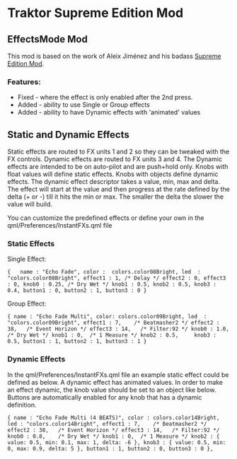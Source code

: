 # Traktor Supreme Edition Mod
## EffectsMode Mod 

This mod is based on the work of Aleix Jiménez and his badass [Supreme Edition Mod](https://www.patreon.com/supremeedition). 

### Features:

* Fixed - where the effect is only enabled after the 2nd press.
* Added - ability to use Single or Group effects
* Added - ability to have Dynamic effects with 'animated' values

## Static and Dynamic Effects

Static effects are routed to FX units 1 and 2 so they can be tweaked with the FX controls. Dynamic effects are routed to FX units 3 and 4. The Dynamic effects are intended to be on auto-pilot and are push+hold only. Knobs with float values will define static effects. Knobs with objects define dynamic effects. The dynamic effect
descriptor takes a value, min, max and delta. The effect will start at the value and then progress at the rate defined by the delta (+ or -) till it hits the min or max. The smaller the delta the slower the value will build.

You can customize the predefined effects or define your own in the qml/Preferences/InstantFXs.qml file

### Static Effects

Single Effect:

`
{  
	name : "Echo Fade",
	color :  colors.color08Bright,
	led	 : "colors.color08Bright",
	effect1 : 1, /* Delay */
	effect2 : 0,
	effect3 : 0,
	knob0 : 0.25, /* Dry Wet */
	knob1 : 0.5,
	knob2 : 0.5,
	knob3 : 0.4,
	button1 : 0,
	button2 : 1,
	button3 : 0
}
`

Group Effect:

`
{
	name : "Echo Fade Multi",
	color: colors.color09Bright,
	led	 : "colors.color09Bright",
	effect1 : 7,	/* Beatmasher2 */
	effect2 : 38,	/* Event Horizon */
	effect3 : 14,	/* Filter:92 */
	knob0 : 1.0,	/* Dry Wet */
	knob1 : 0,	/* 1 Measure */
	knob2 : 0.5,	
	knob3 : 0.5,
	button1 : 1,
	button2 : 1,
	button3 : 1
}
`

### Dynamic Effects

In the qml/Preferences/InstantFXs.qml file an example static effect could be defined as below. A dynamic effect has animated values. In order to make an effect dynamic, the knob value should be set to an object like below. Buttons are automatically enabled for any knob that has a dynamic definition. 

`
{
	name : "Echo Fade Multi (4 BEATS)",
	color : colors.color14Bright,
	led : "colors.color14Bright",
	effect1 : 7,	/* Beatmasher2 */
	effect2 : 38,	/* Event Horizon */
	effect3 : 14,	/* Filter:92 */
	knob0 : 0.8,	/* Dry Wet */
	knob1 : 0,	/* 1 Measure */
	knob2 : { value: 0.5, min: 0.1, max: 1, delta: -6 },
	knob3 : { value: 0.5, min: 0, max: 0.9, delta: 5 },
	button1 : 1,
	button2 : 0,
	button3 : 0
},
`